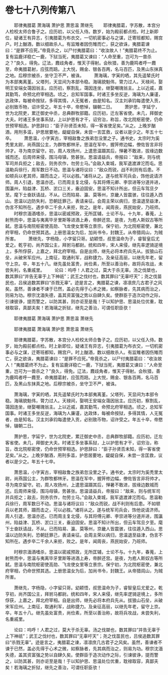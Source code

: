 # 卷七十八列传第八

　　耶律夷腊葛 萧海璃 萧护思 萧思温 萧继先 　　耶律夷腊葛，字苏散，本宫分人检校太师合鲁子之。应历初，以父任入侍。数岁，始为殿前都点检。时上新即位，疑诸王有异志，引夷腊葛为布衣交，一切机密事必与之谋，迁寄班都知，赐宫户。时上酗酒，数以细故杀人。有监雉者因伤雉而亡，获之欲诛，夷腊葛谏曰：“是罪不应死。”帝竟杀之，以尸付夷腊葛曰：“收汝故人！”夷腊葛终不为止。复有监鹿详稳亡一鹿，下狱当死，夷腊葛又谏曰：“人命至重，岂可为一兽杀之？”良久，得免。辽法，麚歧角者，惟天子得射。会秋猎，善为鹿鸣者呼一麚至，命夷腊葛射，应弦而踣。上大悦，赐金、银各百两，名马百匹，及黑山东抹真之地。后穆宗被杀，坐守卫不严，被诛。 　　萧海璃，字寅的哂，其先遥辇氏时为本部夷离堇。父塔列，天显间为本部令稳。海璃貌魁伟，膂力过人。天禄间，娶明王安端女蔼因翁主。应历初，察割乱，蔼因连坐，继娶嘲瑰翁主。上以近戚，嘉其勤笃，命预北府宰相选。顷之，总知军国事。时诸王多坐反逆，海璃为人廉谨，达政体，每被命按狱，多得其情，人无冤者，由是知名。汉主刘承钧每遣使入贡，必别致币物，诏许受之。年五十卒，帝愍悼，辍朝二日。 　　萧护思，字延宁，世为北院吏，累迁御史中丞，总典群牧部籍。应历初，迁左客省使。未几，拜御史大夫。时诸王多坐事系狱，上以护思有才干，诏穷治，称旨，改北院枢密使，仍命世预宰相选。护思辞曰：“臣子孙贤否未知，得一客省使足矣。”从之。上晚岁酗酒，用刑多滥，护思居要地，龊龊自保，未尝一言匡救，议者以是少之。年五十七卒。 　　萧思温，小字寅古，宰相敌鲁之族弟忽没里之子。通书史。太宗时为奚秃里太尉，尚燕国公主，为群牧都林牙。思温在军中，握笄修边幅，僚佐皆言非将帅才。寻为南京留守。初，周人攻扬州，上遣思温蹑其后，惮暑不敢进，拔缘边数城而还。后周师来侵，围冯母镇，势甚张。思温请益兵，帝报曰：“敌来，则与统军司并兵拒之；敌去，则务农作，勿劳士马。”会敌入束城，我军退渡滹沱而屯。思温勒兵徐行，周军数日不动。思温与诸将议曰：“敌众而锐，战不利则有后患。不如顿兵以老其师，蹑而击之，可以必胜。”诸将从之。遂与统军司兵会，饰他说请济师。周人引退，思温亦还。已而周主复北侵，与其将傅元卿、李崇进等分道并进，围瀛州，陷益津、瓦桥、淤口三关，垂迫固安。思温不知计所出，但云车驾旦夕至。麾下士奋跃请战，不从。已而陷易、瀛、莫等州，京畿人皆震骇，往往遁入西山。思温以边防失利，恐朝廷罪己，表请亲征。会周主荣以病归，思温退至益津，伪言不知所在。遇步卒二千余人来拒，败之。是年，闻周丧，燕民始安，乃班师。 　　时穆宗湎酒嗜杀，思温以密戚预政，无所匡辅，士论不与。十九年，春蒐，上射熊而中，思温与夷离毕牙里斯等进酒上寿，帝醉还宫。是夜，为庖人斯奴古等所弑。思温与南院枢密使高勋、飞龙使女里等立景宗。保宁初，为北院枢密使，兼北府宰相，仍命世预其选。上册思温女为后，加尚书令，封魏王。从帝猎闾山，为贼所害。 　　萧继先，字杨隐，小字留只哥。幼颖悟，叔思温命为子，睿智皇后尤爱之。乾亨初，尚齐国公主，拜驸马都尉。统和四年，宋人来侵，继先率逻骑逆境上，多所俘获，上嘉之，拜北府宰相。自是出师，继先必将本府兵先从。拔狼山石垒，从破宋军应州。上南征，取通利军，战称捷力。及亲征高丽，以继先年老，留守上京。卒，年五十八。继先虽处富贵，尚俭素，所至以善治称，故将兵攻战，未尝失利，名重戚里。 　　论曰：呜呼！人君之过，莫大于杀无辜。汤之伐桀也，数其罪曰“并告无辜于上下神祇”；武王之伐纣也，数其罪曰“无辜吁天”；尧之伐苗民也，吕侯追数其罪曰“杀戮无辜”。迹是言之，夷腊葛之谏，凛凛庶几古君子之风矣。虽然，善谏者不谏于已然，盖必先得于心术之微，如察脉者，先其病而治之，则易为功。穆宗沈湎失德，盖其资富强之势以自肆久矣。使群臣于造次动作之际，引谏彼诤，提而警之，以防其甚，则亦讵至是哉！于以知护思、思温处位优重，耽禄取容，真鄙夫矣！若海璃之折狱，继先之善治，可谓任职臣欤！

　　耶律夷腊葛 萧海璃 萧护思 萧思温 萧继先

　　耶律夷腊葛 萧海璃 萧护思 萧思温 萧继先

　　耶律夷腊葛，字苏散，本宫分人检校太师合鲁子之。应历初，以父任入侍。数岁，始为殿前都点检。时上新即位，疑诸王有异志，引夷腊葛为布衣交，一切机密事必与之谋，迁寄班都知，赐宫户。时上酗酒，数以细故杀人。有监雉者因伤雉而亡，获之欲诛，夷腊葛谏曰：“是罪不应死。”帝竟杀之，以尸付夷腊葛曰：“收汝故人！”夷腊葛终不为止。复有监鹿详稳亡一鹿，下狱当死，夷腊葛又谏曰：“人命至重，岂可为一兽杀之？”良久，得免。辽法，麚歧角者，惟天子得射。会秋猎，善为鹿鸣者呼一麚至，命夷腊葛射，应弦而踣。上大悦，赐金、银各百两，名马百匹，及黑山东抹真之地。后穆宗被杀，坐守卫不严，被诛。

　　萧海璃，字寅的哂，其先遥辇氏时为本部夷离堇。父塔列，天显间为本部令稳。海璃貌魁伟，膂力过人。天禄间，娶明王安端女蔼因翁主。应历初，察割乱，蔼因连坐，继娶嘲瑰翁主。上以近戚，嘉其勤笃，命预北府宰相选。顷之，总知军国事。时诸王多坐反逆，海璃为人廉谨，达政体，每被命按狱，多得其情，人无冤者，由是知名。汉主刘承钧每遣使入贡，必别致币物，诏许受之。年五十卒，帝愍悼，辍朝二日。

　　萧护思，字延宁，世为北院吏，累迁御史中丞，总典群牧部籍。应历初，迁左客省使。未几，拜御史大夫。时诸王多坐事系狱，上以护思有才干，诏穷治，称旨，改北院枢密使，仍命世预宰相选。护思辞曰：“臣子孙贤否未知，得一客省使足矣。”从之。上晚岁酗酒，用刑多滥，护思居要地，龊龊自保，未尝一言匡救，议者以是少之。年五十七卒。

　　萧思温，小字寅古，宰相敌鲁之族弟忽没里之子。通书史。太宗时为奚秃里太尉，尚燕国公主，为群牧都林牙。思温在军中，握笄修边幅，僚佐皆言非将帅才。寻为南京留守。初，周人攻扬州，上遣思温蹑其后，惮暑不敢进，拔缘边数城而还。后周师来侵，围冯母镇，势甚张。思温请益兵，帝报曰：“敌来，则与统军司并兵拒之；敌去，则务农作，勿劳士马。”会敌入束城，我军退渡滹沱而屯。思温勒兵徐行，周军数日不动。思温与诸将议曰：“敌众而锐，战不利则有后患。不如顿兵以老其师，蹑而击之，可以必胜。”诸将从之。遂与统军司兵会，饰他说请济师。周人引退，思温亦还。已而周主复北侵，与其将傅元卿、李崇进等分道并进，围瀛州，陷益津、瓦桥、淤口三关，垂迫固安。思温不知计所出，但云车驾旦夕至。麾下士奋跃请战，不从。已而陷易、瀛、莫等州，京畿人皆震骇，往往遁入西山。思温以边防失利，恐朝廷罪己，表请亲征。会周主荣以病归，思温退至益津，伪言不知所在。遇步卒二千余人来拒，败之。是年，闻周丧，燕民始安，乃班师。

　　时穆宗湎酒嗜杀，思温以密戚预政，无所匡辅，士论不与。十九年，春蒐，上射熊而中，思温与夷离毕牙里斯等进酒上寿，帝醉还宫。是夜，为庖人斯奴古等所弑。思温与南院枢密使高勋、飞龙使女里等立景宗。保宁初，为北院枢密使，兼北府宰相，仍命世预其选。上册思温女为后，加尚书令，封魏王。从帝猎闾山，为贼所害。

　　萧继先，字杨隐，小字留只哥。幼颖悟，叔思温命为子，睿智皇后尤爱之。乾亨初，尚齐国公主，拜驸马都尉。统和四年，宋人来侵，继先率逻骑逆境上，多所俘获，上嘉之，拜北府宰相。自是出师，继先必将本府兵先从。拔狼山石垒，从破宋军应州。上南征，取通利军，战称捷力。及亲征高丽，以继先年老，留守上京。卒，年五十八。继先虽处富贵，尚俭素，所至以善治称，故将兵攻战，未尝失利，名重戚里。

　　论曰：呜呼！人君之过，莫大于杀无辜。汤之伐桀也，数其罪曰“并告无辜于上下神祇”；武王之伐纣也，数其罪曰“无辜吁天”；尧之伐苗民也，吕侯追数其罪曰“杀戮无辜”。迹是言之，夷腊葛之谏，凛凛庶几古君子之风矣。虽然，善谏者不谏于已然，盖必先得于心术之微，如察脉者，先其病而治之，则易为功。穆宗沈湎失德，盖其资富强之势以自肆久矣。使群臣于造次动作之际，引谏彼诤，提而警之，以防其甚，则亦讵至是哉！于以知护思、思温处位优重，耽禄取容，真鄙夫矣！若海璃之折狱，继先之善治，可谓任职臣欤！